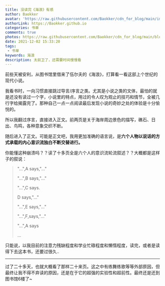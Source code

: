 ```yaml
---
title: 没读完《海浪》有感
author: Baokker
avatar: 'https://raw.githubusercontent.com/Baokker/cdn_for_blog/main/img/custom/avatar.jpg'
authorLink: https://Baokker.github.io
categories: 书单
comments: true
photos: https://raw.githubusercontent.com/Baokker/cdn_for_blog/main/blog_imgs/bird-g97f61f4e7_1920.jpg
date: 2021-12-02 15:33:20
tags:
 - 书单
keywords: 海浪
description: 太前卫了，还需要时间慢慢看
---
```


前些天被安利，从图书馆里借来了伍尔夫的《海浪》，打算看一看这部上个世纪的现代小说。

我看书时，一向习惯直接跳过导言/序言之类。尤其是小说之类的文体，最怕的就是还没有读过一个字，小说里的特点，用过的令人叹为观止的技巧和情节，全被几行字给揭露完了。那种自己一点一点阅读最后发现小说的奇妙之处的体验是十分愉悦的。

所以我翻过序言，直接进入正文。前两页是关于海岸周边景色的描写，礁石、日出、鸟鸣，各种意象交织不断。

随后进入了正文。可能是正文吧，我用更加准确的语言说，是**六个人物以说话的方式承载的内心意识流独白不断交替进行。**

你能懂这种崩溃吗？？读了十多页全是六个人的意识流轮流叙述？？大概都是这样子的叙说：

> "...",A says,"..."
>
> "...",B says,"..."
>
> "...",C says.
>
> D says,"..."
>
> "...",E says,"..."
>
> "...",F,says,"..."
>
> "...",A says
>
> ...

只能说，以我目前的注意力残缺程度和学业忙碌程度和懒惰程度，读完，或者是读得下去这本书，还要过很久..

---

过了二十多天，也就大概看了那样二十来页。这之中有练舞练歌等等外部原因，但最终让我不得不弃读的原因，还是在于它的超强的实验性和超前性。最终还是还到图书馆6楼了~

